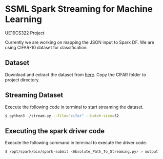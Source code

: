 # SSML Spark Streaming for Machine Learning

UE19CS322 Project

Currently we are working on mapping the JSON input to Spark DF. We are using CIFAR-10 dataset for classification.

## Dataset

Download and extract the dataset from [here](https://drive.google.com/drive/folders/1hKe06r4TYxqQOwEOUrk6i9e15Vt2EZGC). Copy the CIFAR folder to project directory.

## Streaming Dataset

Execute the following code in terminal to start streaming the dataset.

```bash
$ python3 ./stream.py --file="cifar" --batch-size=32
```

## Executing the spark driver code

Execute the following command in terminal to execute the driver code.

```bash
$ /opt/spark/bin/spark-submit <Absolute_Path_To_Streaming.py> > output.txt 2>outputlog.txt
```
